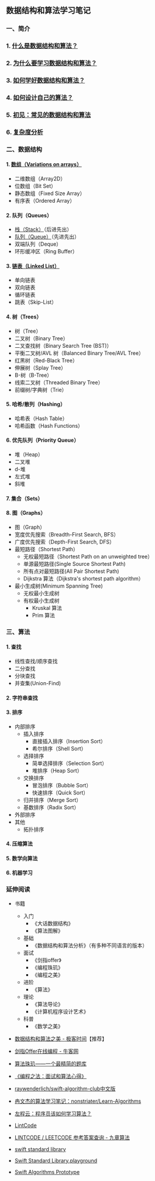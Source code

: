 ## 数据结构和算法学习笔记

### 一、简介
### 1. [什么是数据结构和算法？](https://github.com/ShannonChenCHN/DataStructure-Algorithm-Notes/blob/master/Introduction/什么是数据结构和算法？.md)
### 2. [为什么要学习数据结构和算法？](https://github.com/ShannonChenCHN/DataStructure-Algorithm-Notes/blob/master/Introduction/为什么要学习数据结构和算法？.md)
### 3. [如何学好数据结构和算法？](https://github.com/ShannonChenCHN/DataStructure-Algorithm-Notes/blob/master/Introduction/如何学好数据结构和算法？.md)
### 4. [如何设计自己的算法？](https://github.com/ShannonChenCHN/DataStructure-Algorithm-Notes/blob/master/Introduction/如何设计自己的算法？.md)
### 5. [初见：常见的数据结构和算法](https://github.com/ShannonChenCHN/DataStructure-Algorithm-Notes/blob/master/Introduction/初见：常见的数据结构和算法.md)
### 6. [复杂度分析](https://github.com/ShannonChenCHN/algorithm-and-data-structure/issues/2)

### 二、数据结构
#### 1. [数组（Variations on arrays）](https://github.com/ShannonChenCHN/algorithm-and-data-structure/tree/master/DataStructure/Array)
- 二维数组（Array2D）
- 位数组（Bit Set）
- 静态数组（Fixed Size Array）
- 有序表（Ordered Array）

#### 2. 队列（Queues）
- [栈（Stack）](https://github.com/ShannonChenCHN/DataStructure-Algorithm-Notes/blob/master/DataStructure/Stack/README.markdown)（后进先出）
- [队列（Queue）](https://github.com/ShannonChenCHN/DataStructure-Algorithm-Notes/tree/master/DataStructure/Queue)（先进先出）
- 双端队列（Deque）
- 环形缓冲区（Ring Buffer）


#### 3. [链表（Linked List）](https://github.com/ShannonChenCHN/DataStructure-Algorithm-Notes/tree/master/DataStructure/LinkedList)
- 单向链表
- 双向链表
- 循环链表
- 跳表（Skip-List）

#### 4. 树（Trees）
- 树（Tree）
- 二叉树（Binary Tree）
- 二叉查找树（Binary Search Tree (BST)）
- 平衡二叉树/AVL 树（Balanced Binary Tree/AVL Tree）
- 红黑树（Red-Black Tree）
- 伸展树（Splay Tree）
- B-树（B-Tree）
- 线索二叉树（Threaded Binary Tree）
- 前缀树/字典树（Trie）

#### 5. 哈希/散列（Hashing）
- 哈希表（Hash Table）
- 哈希函数（Hash Functions）

#### 6. 优先队列（Priority Queue）
- 堆（Heap）
- 二叉堆
- d-堆
- 左式堆
- 斜堆


#### 7. 集合（Sets）

#### 8. 图（Graphs）
- 图（Graph）
- 宽度优先搜索（Breadth-First Search, BFS）
- 广度优先搜索（Depth-First Search, DFS）
- 最短路径（Shortest Path）
  - 无权最短路径（Shortest Path on an unweighted tree）
  - 单源最短路径(Single Source Shortest Path)
  - 所有点对最短路径(All Pair Shortest Path)
  - Dijkstra 算法（Dijkstra's shortest path algorithm）
- 最小生成树(Minimum Spanning Tree)
  - 无权最小生成树
  - 有权最小生成树
    - Kruskal 算法
    - Prim 算法


### 三、算法
#### 1. 查找
- 线性查找/顺序查找
- 二分查找
- 分块查找
- 并查集(Union-Find)

#### 2. 字符串查找
#### 3. 排序

- 内部排序
  - 插入排序
     - 直接插入排序（Insertion Sort）
     - 希尔排序（Shell Sort）
  - 选择排序
     - 简单选择排序（Selection Sort）
     - 堆排序（Heap Sort）
  - 交换排序
     - 冒泡排序（Bubble Sort）
     - 快速排序（Quick Sort）
  - 归并排序（Merge Sort）
  - 基数排序（Radix Sort）
- 外部排序
- 其他
  - 拓扑排序

#### 4. 压缩算法
#### 5. 数学向算法
#### 6. 机器学习

### 延伸阅读

- 书籍
  - 入门
    - 《大话数据结构》
    - 《算法图解》
  - 基础
    - 《数据结构和算法分析》（有多种不同语言的版本）
  - 面试
    - 《剑指offer》
    - 《编程珠玑》
    - 《编程之美》
  - 进阶
    - 《算法》
  - 理论
    - 《算法导论》
    - 《计算机程序设计艺术》
  - 科普
    - 《数学之美》

- [数据结构和算法之美 - 极客时间](http://gk.link/a/100NW)【推荐】
- [剑指Offer在线编程 - 牛客网](https://www.nowcoder.com/ta/coding-interviews?page=1)
- [算法珠玑——一个最精简的题库](https://www.gitbook.com/book/soulmachine/algorithm-essentials/details)
- [《编程之法：面试和算法心得》](https://www.gitbook.com/book/wizardforcel/the-art-of-programming-by-july/details)
- [raywenderlich/swift-algorithm-club](https://github.com/raywenderlich/swift-algorithm-club)[中文版](https://github.com/ksco/swift-algorithm-club-cn)
- [冉文杰的算法学习笔记：nonstriater/Learn-Algorithms](https://github.com/nonstriater/Learn-Algorithms)
- [左程云：程序员该如何学习算法？](https://zhuanlan.zhihu.com/p/30821652)
- [LintCode](https://www.lintcode.com/problem/)
- [LINTCODE / LEETCODE 参考答案查询 - 九章算法](https://www.jiuzhang.com/solution/)
- [swift standard library](https://developer.apple.com/documentation/swift/swift_standard_library)
- [Swift Standard Library.playground](https://developer.apple.com/sample-code/swift/downloads/standard-library.zip)
- [Swift Algorithms Prototype](https://github.com/apple/swift/blob/master/test/Prototypes/Algorithms.swift)

